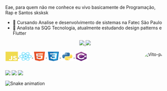 Eae, para quem não me conhece eu vivo basicamente de Programação, Rap e Santos sksksk

- 🔭 Cursando Analise e desenvolvimento de sistemas na Fatec São Paulo
- 🌱 Analista na SQG Tecnologia, atualmente estudando design patterns e Flutter

<div align="center">
  <a href="https://github.com/Victor2752">
  <img height="180em" src="https://github-readme-stats.vercel.app/api?username=Victor2752&show_icons=true&theme=tokyonight&include_all_commits=true&count_private=true"/>
  <img height="180em" src="https://github-readme-stats.vercel.app/api/top-langs/?username=Victor2752&layout=compact&langs_count=7&theme=tokyonight"/>
</div>
<div style="display: inline_block"><br>
  <img align="center" alt="Vito-Js" height="30" width="40" src="https://raw.githubusercontent.com/devicons/devicon/master/icons/javascript/javascript-plain.svg">
  <!-- <img align="center" alt="Rafa-Ts" height="30" width="40" src="https://raw.githubusercontent.com/devicons/devicon/master/icons/typescript/typescript-plain.svg"> -->
  <img align="center" alt="Vito-React" height="30" width="40" src="https://raw.githubusercontent.com/devicons/devicon/master/icons/react/react-original.svg">
  <img align="center" alt="Vito-HTML" height="30" width="40" src="https://raw.githubusercontent.com/devicons/devicon/master/icons/html5/html5-original.svg">
  <img align="center" alt="Vito-CSS" height="30" width="40" src="https://raw.githubusercontent.com/devicons/devicon/master/icons/css3/css3-original.svg">
  <img align="center" alt="Vito-Python" height="30" width="40" src="https://raw.githubusercontent.com/devicons/devicon/master/icons/python/python-original.svg">
  <img align="center" alt="Vito-Csharp" height="30" width="40" src="https://raw.githubusercontent.com/devicons/devicon/master/icons/csharp/csharp-original.svg">
  <img align="right" alt="Vito-pic" height="150" style="border-radius:50px;" src="https://media.giphy.com/media/zk3ASxsFuNJDzOF99s/giphy.gif">
</div>

 ##

<div>
  <a href="https://www.instagram.com/victor2752sfc" target="_blank"><img src="https://img.shields.io/badge/-Instagram-%23E4405F?style=for-the-badge&logo=instagram&logoColor=white" target="_blank"></a>
  <a href = "mailto:victor2752@hotmail.com"><img src="https://img.shields.io/badge/Hotmail-0078D4?style=for-the-badge&logo=microsoft-outlook&logoColor=white" target="_blank"></a>
  <a href="https://www.linkedin.com/in/victor2752" target="_blank"><img src="https://img.shields.io/badge/-LinkedIn-%230077B5?style=for-the-badge&logo=linkedin&logoColor=white" target="_blank"></a> 

  ![Snake animation](https://github.com/victor2752/victor2752/blob/output/github-contribution-grid-snake.svg)
 
</div>
